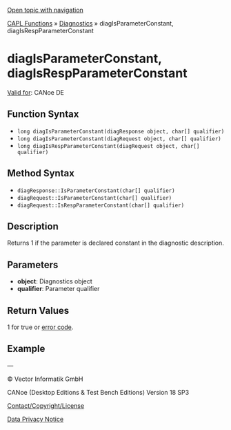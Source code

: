[Open topic with navigation](../../../../../CANoeDEFamily.htm#Topics/CAPLFunctions/Diagnostics/Functions/CAPLfunctionDiagIsParameterConstant.md)

[CAPL Functions](../../CAPLfunctions.md) » [Diagnostics](../CAPLfunctionsDiagnosticsOverview.md) » diagIsParameterConstant, diagIsRespParameterConstant

# diagIsParameterConstant, diagIsRespParameterConstant

[Valid for](../../../Shared/FeatureAvailability.md): CANoe DE

## Function Syntax

- `long diagIsParameterConstant(diagResponse object, char[] qualifier)`
- `long diagIsParameterConstant(diagRequest object, char[] qualifier)`
- `long diagIsRespParameterConstant(diagRequest object, char[] qualifier)`

## Method Syntax

- `diagResponse::IsParameterConstant(char[] qualifier)`
- `diagRequest::IsParameterConstant(char[] qualifier)`
- `diagRequest::IsRespParameterConstant(char[] qualifier)`

## Description

Returns 1 if the parameter is declared constant in the diagnostic description.

## Parameters

- **object**: Diagnostics object
- **qualifier**: Parameter qualifier

## Return Values

1 for true or [error code](../CAPLfunctionsDiagnosticsErrorCode.md).

## Example

—

© Vector Informatik GmbH

CANoe (Desktop Editions & Test Bench Editions) Version 18 SP3

[Contact/Copyright/License](../../../Shared/ContactCopyrightLicense.md)

[Data Privacy Notice](https://www.vector.com/int/en/company/get-info/privacy-policy/)